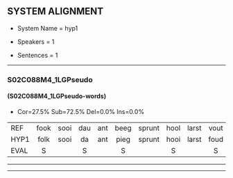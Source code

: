 
## SYSTEM ALIGNMENT

- System Name = hyp1

- Speakers = 1

- Sentences = 1

---

### S02C088M4_1LGPseudo

#### (S02C088M4_1LGPseudo-words)

- Cor=27.5%	Sub=72.5%	Del=0.0%	Ins=0.0%

|  |  |  |  |  |  |  |  |  |  |  |  |  |  |  |  |  |  |  |  |  |  |  |  |  |  |  |  |  |  |  |  |  |  |  |  |  |  |  |  |  |
|:--- |:---:|:---:|:---:|:---:|:---:|:---:|:---:|:---:|:---:|:---:|:---:|:---:|:---:|:---:|:---:|:---:|:---:|:---:|:---:|:---:|:---:|:---:|:---:|:---:|:---:|:---:|:---:|:---:|:---:|:---:|:---:|:---:|:---:|:---:|:---:|:---:|:---:|:---:|:---:|:---:|
| REF | fook | sooi | dau | ant | beeg | sprunt | hool | larst | vout | zwoei | fam | rachts | vaap | sprieuw | keng | swoers | doer | plirt | jien | blard | guul | hoekt | neeuw | noork | vid | zans | leum | haans | spaai | sjalt | heik | sank | roen | frijk | eem | schard | grek | dron | snaaf | stuid |
| HYP1 | folk | sooi | da | ant | pieg | sprunt | hooi | larst | foud | zmoei | fan | racht | saap | spriel | keng | sours | toer | blift | gien | blart | glul | hoekt | neel | noork | vit | sans | leen | haaans | spai | stjalt | herk | sank | roen | frik | een | schart | grek | droom | snaaf | stuit |
| EVAL | S |  | S |  | S |  | S |  | S | S | S | S | S | S |  | S | S | S | S | S | S |  | S |  | S | S | S | S | S | S | S |  |  | S | S | S |  | S |  | S |
---

---

